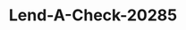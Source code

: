 ---
f_zip-code: 89431
f_state-code: NV
title: Lend-A-Check-20285
f_phone: 775-358-3118
f_city-only: Sparks
f_address: 751 Greenbrae Drive Sparks
f_location-unique-id: '20285'
slug: lend-a-check-20285
updated-on: '2024-05-30T13:46:58.046Z'
created-on: '2024-05-30T13:36:59.803Z'
published-on: '2024-05-30T13:54:32.469Z'
f_city-state: cms/city/sparks-nv.md
f_company: cms/company/lend-a-check.md
f_state: cms/state/nevada.md
layout: '[payday-loan].html'
tags: payday-loan
---